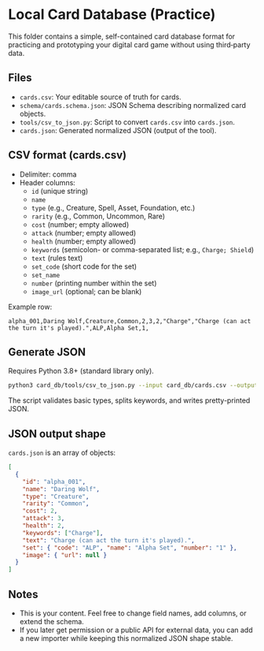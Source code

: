 # Local Card Database (Practice)

This folder contains a simple, self-contained card database format for practicing and prototyping your digital card game without using third‑party data.

## Files
- `cards.csv`: Your editable source of truth for cards.
- `schema/cards.schema.json`: JSON Schema describing normalized card objects.
- `tools/csv_to_json.py`: Script to convert `cards.csv` into `cards.json`.
- `cards.json`: Generated normalized JSON (output of the tool).

## CSV format (cards.csv)
- Delimiter: comma
- Header columns:
  - `id` (unique string)
  - `name`
  - `type` (e.g., Creature, Spell, Asset, Foundation, etc.)
  - `rarity` (e.g., Common, Uncommon, Rare)
  - `cost` (number; empty allowed)
  - `attack` (number; empty allowed)
  - `health` (number; empty allowed)
  - `keywords` (semicolon- or comma-separated list; e.g., `Charge; Shield`)
  - `text` (rules text)
  - `set_code` (short code for the set)
  - `set_name`
  - `number` (printing number within the set)
  - `image_url` (optional; can be blank)

Example row:
```
alpha_001,Daring Wolf,Creature,Common,2,3,2,"Charge","Charge (can act the turn it's played).",ALP,Alpha Set,1,
```

## Generate JSON
Requires Python 3.8+ (standard library only).

```bash
python3 card_db/tools/csv_to_json.py --input card_db/cards.csv --output card_db/cards.json
```

The script validates basic types, splits keywords, and writes pretty-printed JSON.

## JSON output shape
`cards.json` is an array of objects:
```json
[
  {
    "id": "alpha_001",
    "name": "Daring Wolf",
    "type": "Creature",
    "rarity": "Common",
    "cost": 2,
    "attack": 3,
    "health": 2,
    "keywords": ["Charge"],
    "text": "Charge (can act the turn it's played).",
    "set": { "code": "ALP", "name": "Alpha Set", "number": "1" },
    "image": { "url": null }
  }
]
```

## Notes
- This is your content. Feel free to change field names, add columns, or extend the schema.
- If you later get permission or a public API for external data, you can add a new importer while keeping this normalized JSON shape stable.